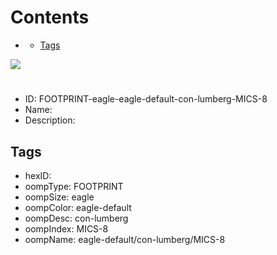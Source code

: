 



Contents
========

* [](#)
	* [Tags](#tags)
  
![][im]
# 

- ID: FOOTPRINT-eagle-eagle-default-con-lumberg-MICS-8
- Name: 
- Description: 

## Tags

- hexID: 
- oompType: FOOTPRINT
- oompSize: eagle
- oompColor: eagle-default
- oompDesc: con-lumberg
- oompIndex: MICS-8
- oompName: eagle-default/con-lumberg/MICS-8



[im]: image.png

